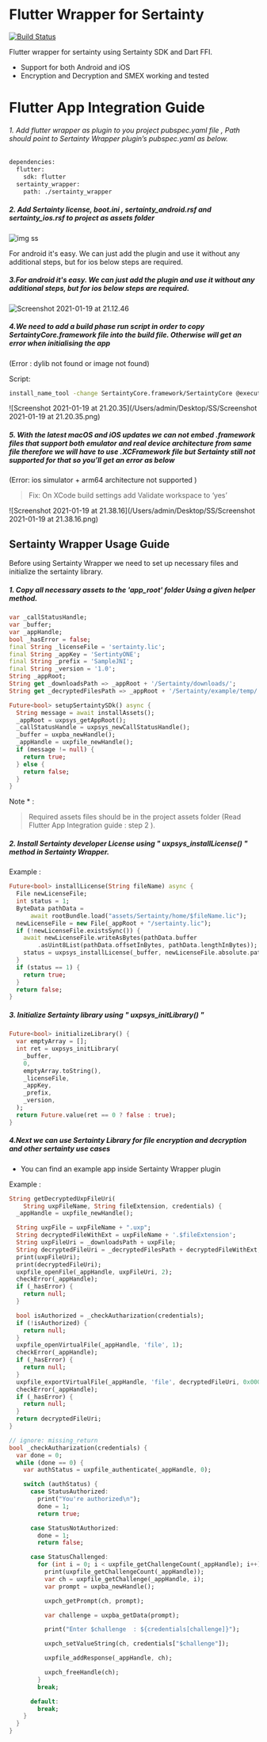 # Flutter Wrapper for Sertainty

[![Build Status](https://travis-ci.org/joemccann/dillinger.svg?branch=master)](https://tfs.champsoft.com/tfs/DefaultCollection/MYOU_Mobile/_git/Sertainty_flutter_Wrapper)

Flutter wrapper for sertainty using Sertainty SDK and Dart FFI.

  - Support for both Android and iOS
  - Encryption and Decryption and SMEX working and tested

# Flutter App Integration Guide

###### 1. Add flutter wrapper as plugin to you project pubspec.yaml file , Path should point to Sertainty Wrapper plugin’s pubspec.yaml as below.

```sh 
dependencies:
  flutter:
    sdk: flutter
  sertainty_wrapper:
    path: ./sertainty_wrapper
```

##### 2. Add Sertainty license, boot.ini , sertainty_android.rsf and sertainty_ios.rsf to project as assets folder

![img ss](https://tharudgfiles.s3.us-east-2.amazonaws.com/Screenshot+2021-01-19+at+20.55.36.png)

For android it's easy. We can just add the plugin and use it without any additional steps, but for ios below steps are required.

##### 3.For android it's easy. We can just add the plugin and use it without any additional steps, but for ios below steps are required.

![Screenshot 2021-01-19 at 21.12.46](https://tharudgfiles.s3.us-east-2.amazonaws.com/Screenshot+2021-01-19+at+21.12.46.png)



##### 4.We need to add a build phase run script in order to copy SertaintyCore.framework file into the build file. Otherwise will get an error when initialising the app

 (Error : dylib not found or image not found)

Script:

```sh
install_name_tool -change SertaintyCore.framework/SertaintyCore @executable_path/Frameworks/SertaintyCore.framework SertaintyCore $TARGET_BUILD_DIR/$TARGET_NAME.app $TARGET_NAME
```

![Screenshot 2021-01-19 at 21.20.35](/Users/admin/Desktop/SS/Screenshot 2021-01-19 at 21.20.35.png)



##### 5. With the latest macOS and iOS updates we can not embed .framework files that support both emulator and real device architecture from same file therefore we will have to use .XCFramework file but Sertainty still not supported for that so you’ll get an error as below

(Error: ios simulator + arm64 architecture not supported ) 

> Fix: On XCode build settings add Validate workspace to ‘yes’

 ![Screenshot 2021-01-19 at 21.38.16](/Users/admin/Desktop/SS/Screenshot 2021-01-19 at 21.38.16.png)



## Sertainty Wrapper Usage Guide

Before using Sertainty Wrapper we need to set up necessary files and initialize the sertainty library.

##### 1. Copy all necessary assets to the 'app_root' folder Using a given helper method.

```dart
var _callStatusHandle;
var _buffer;
var _appHandle;
bool _hasError = false;
final String _licenseFile = 'sertainty.lic';
final String _appKey = 'SertintyONE';
final String _prefix = 'SampleJNI';
final String _version = '1.0';
String _appRoot;
String get _downloadsPath => _appRoot + '/Sertainty/downloads/';
String get _decryptedFilesPath => _appRoot + '/Sertainty/example/temp/';

Future<bool> setupSertaintySDk() async {
  String message = await installAssets();
  _appRoot = uxpsys_getAppRoot();
  _callStatusHandle = uxpsys_newCallStatusHandle();
  _buffer = uxpba_newHandle();
  _appHandle = uxpfile_newHandle();
  if (message != null) {
    return true;
  } else {
    return false;
  }
}
```



Note * : 

> Required assets files should be in the project assets folder (Read Flutter App Integration guide : step 2 ).

##### 2. Install Sertainty developer License using " uxpsys_installLicense() " method in Sertainty Wrapper.

Example : 

```dart
Future<bool> installLicense(String fileName) async {
  File newLicenseFile;
  int status = 1;
  ByteData pathData =
      await rootBundle.load("assets/Sertainty/home/$fileName.lic");
  newLicenseFile = new File(_appRoot + "/sertainty.lic");
  if (!newLicenseFile.existsSync()) {
    await newLicenseFile.writeAsBytes(pathData.buffer
        .asUint8List(pathData.offsetInBytes, pathData.lengthInBytes));
    status = uxpsys_installLicense(_buffer, newLicenseFile.absolute.path);
  }
  if (status == 1) {
    return true;
  }
  return false;
}
```



##### 3. Initialize Sertainty library using " uxpsys_initLibrary() "

```dart
Future<bool> initializeLibrary() {
  var emptyArray = [];
  int ret = uxpsys_initLibrary(
    _buffer,
    0,
    emptyArray.toString(),
    _licenseFile,
    _appKey,
    _prefix,
    _version,
  );
  return Future.value(ret == 0 ? false : true);
}
```

##### 4.Next we can use Sertainty Library for file encryption and decryption and other sertainty use cases

* You can find an example app inside Sertainty Wrapper plugin

Example :

```dart
String getDecryptedUxpFileUri(
    String uxpFileName, String fileExtension, credentials) {
  _appHandle = uxpfile_newHandle();

  String uxpFile = uxpFileName + ".uxp";
  String decryptedFileWithExt = uxpFileName + '.$fileExtension';
  String uxpFileUri = _downloadsPath + uxpFile;
  String decryptedFileUri = _decryptedFilesPath + decryptedFileWithExt;
  print(uxpFileUri);
  print(decryptedFileUri);
  uxpfile_openFile(_appHandle, uxpFileUri, 2);
  checkError(_appHandle);
  if (_hasError) {
    return null;
  }

  bool isAuthorized = _checkAutharization(credentials);
  if (!isAuthorized) {
    return null;
  }
  uxpfile_openVirtualFile(_appHandle, 'file', 1);
  checkError(_appHandle);
  if (_hasError) {
    return null;
  }
  uxpfile_exportVirtualFile(_appHandle, 'file', decryptedFileUri, 0x00001);
  checkError(_appHandle);
  if (_hasError) {
    return null;
  }
  return decryptedFileUri;
}

// ignore: missing_return
bool _checkAutharization(credentials) {
  var done = 0;
  while (done == 0) {
    var authStatus = uxpfile_authenticate(_appHandle, 0);

    switch (authStatus) {
      case StatusAuthorized:
        print("You're authorized\n");
        done = 1;
        return true;

      case StatusNotAuthorized:
        done = 1;
        return false;

      case StatusChallenged:
        for (int i = 0; i < uxpfile_getChallengeCount(_appHandle); i++) {
          print(uxpfile_getChallengeCount(_appHandle));
          var ch = uxpfile_getChallenge(_appHandle, i);
          var prompt = uxpba_newHandle();

          uxpch_getPrompt(ch, prompt);

          var challenge = uxpba_getData(prompt);

          print("Enter $challenge  : ${credentials[challenge]}");

          uxpch_setValueString(ch, credentials["$challenge"]);

          uxpfile_addResponse(_appHandle, ch);

          uxpch_freeHandle(ch);
        }
        break;

      default:
        break;
    }
  }
}
```

 

